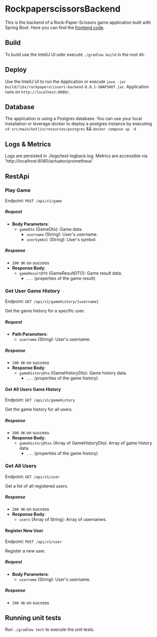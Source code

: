 # RockpaperscissorsBackend

This is the backend of a Rock-Paper-Scissors game application built with Spring Boot. Here you can find the [frontend code](https://github.com/ChrisAL94/rockpaperscissors-frontend).

## Build

To build use the IntellJ UI oder execute `./gradlew build` in the root dir.

## Deploy

Use the IntellJ UI to run the Application or execute `java -jar build/libs/rockpaperscissors-backend-0.0.1-SNAPSHOT.jar`. Application runs on `http://localhost:8080/`.

## Database

The application is using a Postgres database. You can use your local installation or leverage docker to deploy a postgres instance by executing `cd src/main/kotlin/resources/postgres` && `docker compose up -d`

## Logs & Metrics

Logs are persisted in ./logs/test-logback.log. Metrics are accessible via 'http://localhost:8080/actuator/prometheus' 

## RestApi

### Play Game
Endpoint: `POST /api/v1/game`

##### Request
- **Body Parameters**:
    - `gameDto` (GameDto): Game data.
        - `username` (String): User's username.
        - `userSymbol` (String): User's symbol.

##### Response
- `200 OK` on success
- **Response Body**:
    - `gameResultDTO` (GameResultDTO): Game result data.
        - `...` (properties of the game result)

### Get User Game History
Endpoint: `GET /api/v1/gameHistory/{username}`

Get the game history for a specific user.

##### Request
- **Path Parameters**:
    - `username` (String): User's username.

##### Response
- `200 OK` on success
- **Response Body**:
    - `gameHistoryDto` (GameHistoryDto): Game history data.
        - `...` (properties of the game history)

#### Get All Users Game History
Endpoint: `GET /api/v1/gameHistory`

Get the game history for all users.

##### Response
- `200 OK` on success
- **Response Body**:
    - `gameHistoryDtos` (Array of GameHistoryDto): Array of game history data.
        - `...` (properties of the game history)

### Get All Users
Endpoint: `GET /api/v1/user`

Get a list of all registered users.

##### Response
- `200 OK` on success
- **Response Body**:
    - `users` (Array of String): Array of usernames.

#### Register New User
Endpoint: `POST /api/v1/user`

Register a new user.

##### Request
- **Body Parameters**:
    - `username` (String): User's username.

##### Response
- `200 OK` on success

## Running unit tests

Run `./gradlew test` to execute the unit tests.